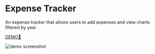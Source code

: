 # Expense Tracker

An expense tracker that allows users to add expenses and view charts filtered by year

[DEMO🚀](https://xokryzx.github.io/expense-tracker/)

![demo screenshot](https://github.com/xokryzx/expense-tracker/assets/141014508/be7ca971-2ec3-4891-ae84-164c3e8a6794)
